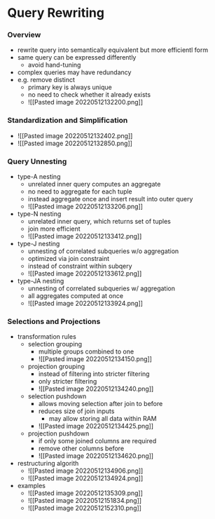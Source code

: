 # Query Rewriting
### Overview
+ rewrite query into semantically equivalent but more efficientl form
+ same query can be expressed differently
	+ avoid hand-tuning
+ complex queries may have redundancy
+ e.g. remove distinct
	+ primary key is always unique
	+ no need to check whether it already exists
	+ ![[Pasted image 20220512132200.png]]

### Standardization and Simplification
+ ![[Pasted image 20220512132402.png]]
+ ![[Pasted image 20220512132850.png]]

### Query Unnesting
+  type-A nesting
	+ unrelated inner query computes an aggregate
	+ no need to aggregate for each tuple
	+ instead aggregate once and insert result into outer query
	+ ![[Pasted image 20220512133206.png]]
+ type-N nesting
	+ unrelated inner query, which returns set of tuples
	+ join more efficient
	+ ![[Pasted image 20220512133412.png]]
+ type-J nesting
	+ unnesting of correlated subqueries w/o aggregation
	+ optimized via join constraint
	+ instead of constraint within subqery
	+ ![[Pasted image 20220512133612.png]]
+ type-JA nesting
	+ unnesting of correlated subqueries w/ aggregation
	+ all aggregates computed at once
	+ ![[Pasted image 20220512133924.png]]

### Selections and Projections
+ transformation rules
	+ selection grouping
		+ multiple groups combined to one
		+ ![[Pasted image 20220512134150.png]]
	+ projection grouping
		+ instead of filtering into stricter filtering
		+ only stricter filtering
		+ ![[Pasted image 20220512134240.png]]
	+ selection pushdown
		+ allows moving selection after join to before
		+ reduces size of join inputs
			+ may allow storing all data within RAM 
		+ ![[Pasted image 20220512134425.png]]
	+ projection pushdown
		+ if only some joined columns are required
		+ remove other columns before
		+ ![[Pasted image 20220512134620.png]]
+ restructuring algorith
	+ ![[Pasted image 20220512134906.png]]
	+ ![[Pasted image 20220512134924.png]]
+ examples
	+ ![[Pasted image 20220512135309.png]]
	+ ![[Pasted image 20220512151834.png]]
	+ ![[Pasted image 20220512152310.png]]